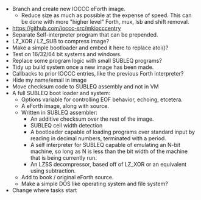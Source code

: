 - Branch and create new IOCCC eForth image.
  - Reduce size as much as possible at the expense of speed.
  This can be done with more "higher level" Forth, mux, lsb
  and shift removal.
- <https://github.com/ioccc-src/mkiocccentry>
- Separate Self-interpreter program that can be prepended.
- LZ\_XOR / LZ\_SUB to compress image?
- Make a simple bootloader and embed it here to replace atoi()?
- Test on 16/32/64 bit systems and windows.
- Replace some program logic with small SUBLEQ programs?
- Tidy up build system once a new image has been made.
- Callbacks to prior IOCCC entries, like the previous
  Forth interpreter?
- Hide my name/email in image
- Move checksum code to SUBLEQ assembly and not in VM
- A full SUBLEQ boot loader and system:
  - Options variable for controlling EOF behavior, echoing, etcetera.
  - A eForth image, along with source.
  - Written in SUBLEQ assembler:
    - An additive checksum over the rest of the image.
    - SUBLEQ cell width detection
    - A bootloader capable of loading programs over standard input
    by reading in decimal numbers, terminated with a period.
    - A self interpreter for SUBLEQ capable of emulating an N-bit
    machine, so long as N is less than the bit width of the machine
    that is being currently run.
    - An LZSS decompressor, based off of LZ\_XOR or an equivalent
    using subtraction.
  - Add to book / original eForth source.
  - Make a simple DOS like operating system and file system?
- Change where tasks start
